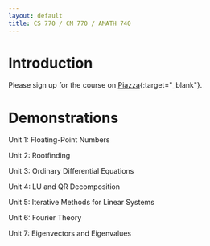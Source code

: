 ```yaml
---
layout: default
title: CS 770 / CM 770 / AMATH 740
---
```


# Introduction

Please sign up for the course on [Piazza](https://piazza.com/uwaterloo.ca/fall2023/cs770cm770amath740){:target="_blank"}.

# Demonstrations

Unit 1: Floating-Point Numbers
<!---
[Rounding Error Demo](/floating_point/problem_demo.html)
[IEEE Floating-Point](/floating_point/IEEE_FP_standard.html)
--->

Unit 2: Rootfinding

Unit 3: Ordinary Differential Equations
<!---
[Euler's Method](/ODEs/Euler_demo.html)
[Python's ODE Suite](/ODEs/ode_suite_demos.html)
[Quiver Plot](/ODEs/quiver_plot.html)
[Local vs Global Error Demo (py)](/ODEs/Euler_error_demo.py)
[3rd-Order Runge-Kutta (py)](/ODEs/rk3.py)
[Novelty Golf Animations (py)](/ODEs/anim_golf.py)
--->

Unit 4: LU and QR Decomposition
<!---
[Vandermonde System](/interpolation/Vandermonde.html)
--->

Unit 5: Iterative Methods for Linear Systems

Unit 6: Fourier Theory
<!---
[Fourier Series](/Fourier/Fourier_series_demo.html)
[Orthogonality, DFT Matrix](/Fourier/DFT_matrix.html)
[Aliasing Demo](/Fourier/Aliasing_demo.html)
[Audio Filtering](/Fourier/Fourier_audio_demos.html)
[Fourier Compression](/Fourier/Compression Demo.html)
[Demo of many Fourier properties](/Fourier/Fourier Demos.html)
[Recursive DFT](/Fourier/recursive_FFT.html)
[FFT Speed](/Fourier/speed_of_FFT.html)
--->

Unit 7: Eigenvectors and Eigenvalues
<!---
[LS Demos](least_squares/ls_demo.html)
[Gradient Descent](least_squares/Gradient_descent.html)
[Neural Learning by Gradient Descent](least_squares/NeuralLearning.html)
--->
